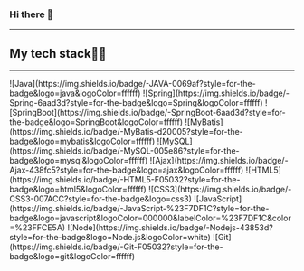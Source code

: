 ### Hi there 👋
<hr>

<!--
**seo5795/seo5795** is a ✨ _special_ ✨ repository because its `README.md` (this file) appears on your GitHub profile.

Here are some ideas to get you started:

- 🔭 I’m currently working on ...
- 🌱 I’m currently learning ...
- 👯 I’m looking to collaborate on ...
- 🤔 I’m looking for help with ...
- 💬 Ask me about ...
- 📫 How to reach me: ...
- 😄 Pronouns: ...
- ⚡ Fun fact: ...
-->
<h2>My tech stack👨‍💻</h2>
<hr/>
![Java](https://img.shields.io/badge/-JAVA-0069af?style=for-the-badge&logo=java&logoColor=ffffff)
![Spring](https://img.shields.io/badge/-Spring-6aad3d?style=for-the-badge&logo=Spring&logoColor=ffffff)
![SpringBoot](https://img.shields.io/badge/-SpringBoot-6aad3d?style=for-the-badge&logo=SpringBoot&logoColor=ffffff)
![MyBatis](https://img.shields.io/badge/-MyBatis-d20005?style=for-the-badge&logo=mybatis&logoColor=ffffff)
![MySQL](https://img.shields.io/badge/-MySQL-005e86?style=for-the-badge&logo=mysql&logoColor=ffffff)
![Ajax](https://img.shields.io/badge/-Ajax-438fc5?style=for-the-badge&logo=ajax&logoColor=ffffff)
![HTML5](https://img.shields.io/badge/-HTML5-F05032?style=for-the-badge&logo=html5&logoColor=ffffff)
![CSS3](https://img.shields.io/badge/-CSS3-007ACC?style=for-the-badge&logo=css3)
![JavaScript](https://img.shields.io/badge/-JavaScript-%23F7DF1C?style=for-the-badge&logo=javascript&logoColor=000000&labelColor=%23F7DF1C&color=%23FFCE5A)
![Node](https://img.shields.io/badge/-Nodejs-43853d?style=for-the-badge&logo=Node.js&logoColor=white)
![Git](https://img.shields.io/badge/-Git-F05032?style=for-the-badge&logo=git&logoColor=ffffff)

